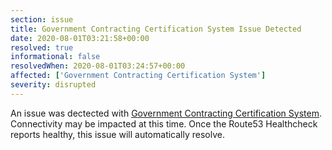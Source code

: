```yaml
---
section: issue
title: Government Contracting Certification System Issue Detected
date: 2020-08-01T03:21:58+00:00
resolved: true
informational: false
resolvedWhen: 2020-08-01T03:24:57+00:00
affected: ['Government Contracting Certification System']
severity: disrupted
---
```

An issue was dectected with [Government Contracting Certification System](https://certify.sba.gov).  Connectivity may be impacted at this time.  Once the Route53 Healthcheck reports healthy, this issue will automatically resolve.
